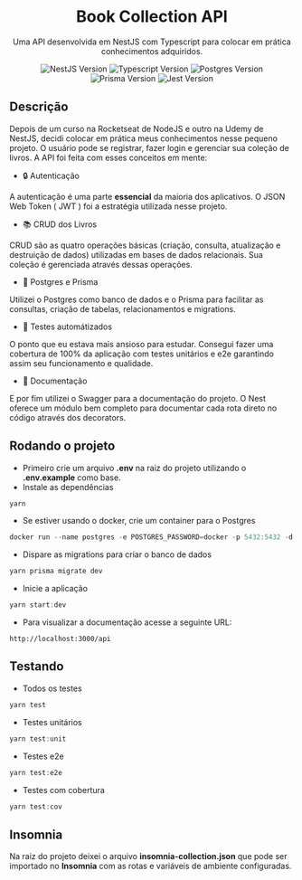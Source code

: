 <h1 align="center">Book Collection API</h1>
<p align="center">Uma API desenvolvida em NestJS com Typescript para colocar em prática conhecimentos adquiridos.</p>
<p align="center">
  <img src="https://img.shields.io/badge/8.0.0-NestJS-red" alt="NestJS Version" />
  <img src="https://img.shields.io/badge/4.3.5-Typescript-blue" alt="Typescript Version" />
  <img src="https://img.shields.io/badge/15.0-Postgres-informational" alt="Postgres Version" />
  <img src="https://img.shields.io/badge/4.4.0-Prisma-blueviolet" alt="Prisma Version" />
  <img src="https://img.shields.io/badge/28.0.3-Jest-success" alt="Jest Version" />
</p>

## Descrição

Depois de um curso na Rocketseat de NodeJS e outro na Udemy de NestJS, decidi colocar em prática meus conhecimentos nesse pequeno projeto. O usuário pode se registrar, fazer login e gerenciar sua coleção de livros. A API foi feita com esses conceitos em mente:

- 🔒 Autenticação

A autenticação é uma parte **essencial** da maioria dos aplicativos. O JSON Web Token ( JWT ) foi a estratégia utilizada nesse projeto.

- 📚 CRUD dos Livros

CRUD são as quatro operações básicas (criação, consulta, atualização e destruição de dados) utilizadas em bases de dados relacionais. Sua coleção é gerenciada através dessas operações.

- 🎲 Postgres e Prisma

Utilizei o Postgres como banco de dados e o Prisma para facilitar as consultas, criação de tabelas, relacionamentos e migrations.

- 🧪 Testes automátizados

O ponto que eu estava mais ansioso para estudar. Consegui fazer uma cobertura de 100% da aplicação com testes unitários e e2e garantindo assim seu funcionamento e qualidade.

- 📃 Documentação

E por fim utilizei o Swagger para a documentação do projeto. O Nest oferece um módulo bem completo para documentar cada rota direto no código através dos decorators.

## Rodando o projeto
- Primeiro crie um arquivo **.env** na raiz do projeto utilizando o **.env.example** como base.
- Instale as dependências
```powershell
yarn
```
- Se estiver usando o docker, crie um container para o Postgres
```powershell
docker run --name postgres -e POSTGRES_PASSWORD=docker -p 5432:5432 -d postgres
```
- Dispare as migrations para criar o banco de dados
```powershell
yarn prisma migrate dev
```
- Inicie a aplicação
```powershell
yarn start:dev
```
- Para visualizar a documentação acesse a seguinte URL:
```
http://localhost:3000/api
```

## Testando
- Todos os testes
```powershell
yarn test
```
- Testes unitários
```powershell
yarn test:unit
```
- Testes e2e
```powershell
yarn test:e2e
```
- Testes com cobertura
```powershell
yarn test:cov
```
## Insomnia
Na raiz do projeto deixei o arquivo **insomnia-collection.json** que pode ser importado no **Insomnia** com as rotas e variáveis de ambiente configuradas.
